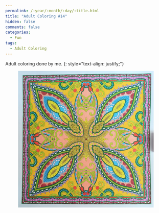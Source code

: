 ```yaml
---
permalink: /:year/:month/:day/:title.html
title: "Adult Coloring #14"
hidden: false
comments: false
categories:
  - Fun
tags:
  - Adult Coloring
---
```


Adult coloring done by me.
{: style="text-align: justify;"}
<br>

<figure>
    <a href="/assets/fun/2019/05/04/IMG_20190504_131608.jpg"><img src="/assets/fun/2019/05/04/IMG_20190504_131608.jpg"></a>
</figure>
